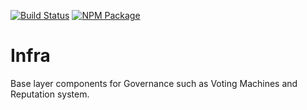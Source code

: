 [![Build Status](https://travis-ci.org/daostack/infra.svg?branch=master)](https://travis-ci.org/daostack/infra)
[![NPM Package](https://img.shields.io/npm/v/@daostack/infra.svg?style=flat-square)](https://www.npmjs.org/package/@daostack/infra)

# Infra
Base layer components for Governance such as Voting Machines and Reputation system.
